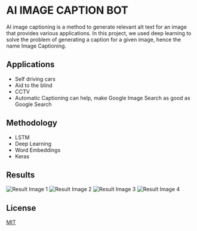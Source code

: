 
# AI IMAGE CAPTION BOT

AI image captioning is a method to generate relevant alt text for an image that provides various applications. In this project, we used deep learning to solve the problem of generating a caption for a given image, hence the name Image Captioning.

## Applications

- Self driving cars
- Aid to the blind
- CCTV
- Automatic Captioning can help, make Google Image Search as good as Google Search

## Methodology
- LSTM
- Deep Learning
- Word Embeddings
- Keras

## Results

![Result Image 1](https://github.com/kartikeya72001/AIImageCaptionBot/ResultImages/Image1.png?raw=true)
![Result Image 2](https://github.com/kartikeya72001/AIImageCaptionBot/ResultImages/Image2.png?raw=true)
![Result Image 3](https://github.com/kartikeya72001/AIImageCaptionBot/ResultImages/Image3.png?raw=true)
![Result Image 4](https://github.com/kartikeya72001/AIImageCaptionBot/ResultImages/Image4.png?raw=true)



## License
[MIT](https://choosealicense.com/licenses/mit/)
